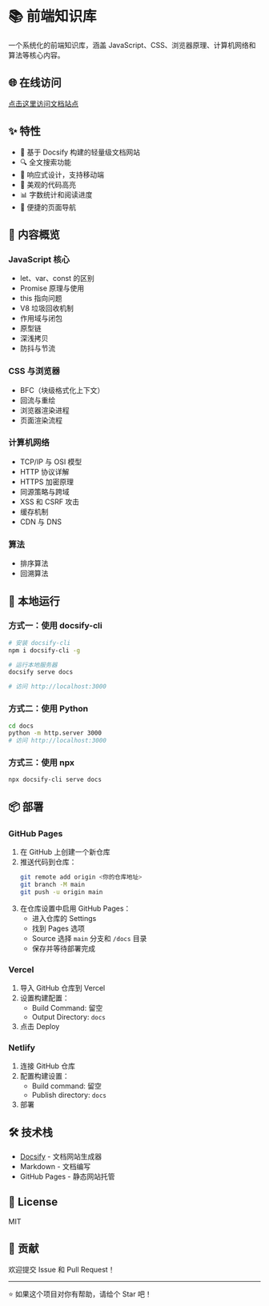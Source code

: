# 📚 前端知识库

一个系统化的前端知识库，涵盖 JavaScript、CSS、浏览器原理、计算机网络和算法等核心内容。

## 🌐 在线访问

[点击这里访问文档站点](https://xiaolinzzz.github.io/frontend_knowledge/#/)

<!-- > GitHub Pages 地址: https://xiaolinzzz.github.io/frontend_knowledge/#/ -->

## ✨ 特性

- 📖 基于 Docsify 构建的轻量级文档网站
- 🔍 全文搜索功能
- 📱 响应式设计，支持移动端
- 🎨 美观的代码高亮
- 📊 字数统计和阅读进度
- 🔗 便捷的页面导航

## 📖 内容概览

### JavaScript 核心
- let、var、const 的区别
- Promise 原理与使用
- this 指向问题
- V8 垃圾回收机制
- 作用域与闭包
- 原型链
- 深浅拷贝
- 防抖与节流

### CSS 与浏览器
- BFC（块级格式化上下文）
- 回流与重绘
- 浏览器渲染进程
- 页面渲染流程

### 计算机网络
- TCP/IP 与 OSI 模型
- HTTP 协议详解
- HTTPS 加密原理
- 同源策略与跨域
- XSS 和 CSRF 攻击
- 缓存机制
- CDN 与 DNS

### 算法
- 排序算法
- 回溯算法

## 🚀 本地运行

### 方式一：使用 docsify-cli

```bash
# 安装 docsify-cli
npm i docsify-cli -g

# 运行本地服务器
docsify serve docs

# 访问 http://localhost:3000
```

### 方式二：使用 Python

```bash
cd docs
python -m http.server 3000
# 访问 http://localhost:3000
```

### 方式三：使用 npx

```bash
npx docsify-cli serve docs
```

## 📦 部署

### GitHub Pages

1. 在 GitHub 上创建一个新仓库
2. 推送代码到仓库：
   ```bash
   git remote add origin <你的仓库地址>
   git branch -M main
   git push -u origin main
   ```
3. 在仓库设置中启用 GitHub Pages：
   - 进入仓库的 Settings
   - 找到 Pages 选项
   - Source 选择 `main` 分支和 `/docs` 目录
   - 保存并等待部署完成

### Vercel

1. 导入 GitHub 仓库到 Vercel
2. 设置构建配置：
   - Build Command: 留空
   - Output Directory: `docs`
3. 点击 Deploy

### Netlify

1. 连接 GitHub 仓库
2. 配置构建设置：
   - Build command: 留空
   - Publish directory: `docs`
3. 部署

## 🛠️ 技术栈

- [Docsify](https://docsify.js.org/) - 文档网站生成器
- Markdown - 文档编写
- GitHub Pages - 静态网站托管

## 📝 License

MIT

## 🤝 贡献

欢迎提交 Issue 和 Pull Request！

---

⭐ 如果这个项目对你有帮助，请给个 Star 吧！

